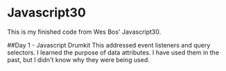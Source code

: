 # Javascript30
This is my finished code from Wes Bos' Javascript30. 

##Day 1 - Javascript Drumkit
This addressed event listeners and query selectors. I learned the purpose of data attributes. I have used them in the past, but I didn't know why they were being used.
